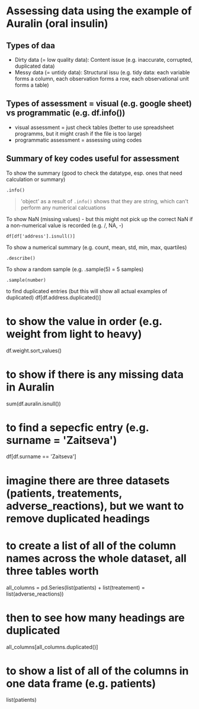 # Assessing data using the example of Auralin (oral insulin) 

## Types of daa  
* Dirty data (= low quality data): Content issue (e.g. inaccurate, corrupted, duplicated data)
* Messy data (= untidy data): Structural issu (e.g. tidy data: each variable forms a column, each observation forms a row, each observational unit forms a table)

## Types of assessment = visual (e.g. google sheet) vs programmatic (e.g. df.info())
* visual assessment = just check tables (better to use spreadsheet programms, but it might crash if the file is too large) 
* programmatic assessment = assessing using codes 

## Summary of key codes useful for assessment 

To show the summary (good to check the datatype, esp. ones that need calculation or summary)
```
.info()
``` 
>'object' as a result of `.info()` shows that they are string, which can't perform any numerical calcuations 

To show NaN (missing values) - but this might not pick up the correct NaN if a non-numerical value is recorded (e.g. /, NA, -)
```
df[df['address'].isnull()]
```

To show a numerical summary (e.g. count, mean, std, min, max, quartiles)
```
.describe()
```

To show a random sample (e.g. .sample(5) = 5 samples)
```
.sample(number)
```
to find duplicated entries (but this will show all actual examples of duplicated)
df[df.address.duplicated()]
# to show the value in order (e.g. weight from light to heavy)
df.weight.sort_values()
# to show if there is any missing data in Auralin 
sum(df.auralin.isnull())
# to find a sepecfic entry (e.g. surname = 'Zaitseva')
df[df.surname == 'Zaitseva']

# imagine there are three datasets (patients, treatements, adverse_reactions), but we want to remove duplicated headings 
# to create a list of all of the column names across the whole dataset, all three tables worth
all_columns = pd.Series(list(patients) + list(treatement) = list(adverse_reactions))
# then to see how many headings are duplicated
all_columns[all_columns.duplicated()]
# to show a list of all of the columns in one data frame (e.g. patients)
list(patients)
